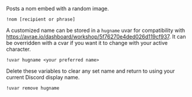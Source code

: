 Posts a nom embed with a random image.
```
!nom [recipient or phrase]
```

A customized name can be stored in a `hugname` uvar for compatibility with https://avrae.io/dashboard/workshop/5f76270e4ded026d119cf937. It can be overridden with a cvar if you want it to change with your active character.
```
!uvar hugname <your preferred name>
```
Delete these variables to clear any set name and return to using your current Discord display name.
```
!uvar remove hugname
```
